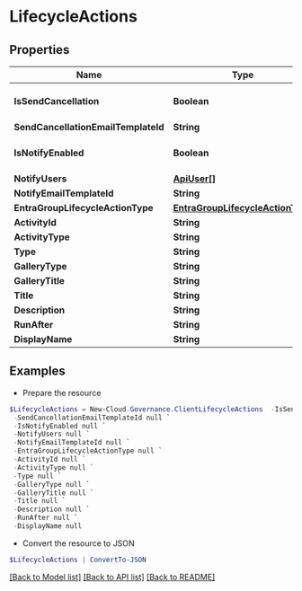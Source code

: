 # LifecycleActions
## Properties

Name | Type | Description | Notes
------------ | ------------- | ------------- | -------------
**IsSendCancellation** | **Boolean** |  | [optional] [default to $false]
**SendCancellationEmailTemplateId** | **String** |  | [optional] 
**IsNotifyEnabled** | **Boolean** |  | [optional] [default to $false]
**NotifyUsers** | [**ApiUser[]**](ApiUser.md) |  | [optional] 
**NotifyEmailTemplateId** | **String** |  | [optional] 
**EntraGroupLifecycleActionType** | [**EntraGroupLifecycleActionType**](EntraGroupLifecycleActionType.md) |  | [optional] 
**ActivityId** | **String** |  | [optional] 
**ActivityType** | **String** |  | [optional] 
**Type** | **String** |  | [optional] 
**GalleryType** | **String** |  | [optional] 
**GalleryTitle** | **String** |  | [optional] 
**Title** | **String** |  | [optional] 
**Description** | **String** |  | [optional] 
**RunAfter** | **String** |  | [optional] 
**DisplayName** | **String** |  | [optional] 

## Examples

- Prepare the resource
```powershell
$LifecycleActions = New-Cloud.Governance.ClientLifecycleActions  -IsSendCancellation null `
 -SendCancellationEmailTemplateId null `
 -IsNotifyEnabled null `
 -NotifyUsers null `
 -NotifyEmailTemplateId null `
 -EntraGroupLifecycleActionType null `
 -ActivityId null `
 -ActivityType null `
 -Type null `
 -GalleryType null `
 -GalleryTitle null `
 -Title null `
 -Description null `
 -RunAfter null `
 -DisplayName null
```

- Convert the resource to JSON
```powershell
$LifecycleActions | ConvertTo-JSON
```

[[Back to Model list]](../README.md#documentation-for-models) [[Back to API list]](../README.md#documentation-for-api-endpoints) [[Back to README]](../README.md)

